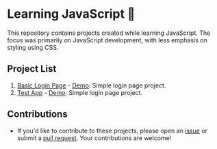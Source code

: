 # Learning JavaScript 🚀

This repository contains projects created while learning JavaScript. The focus was primarily on JavaScript development, with less emphasis on styling using CSS.

## Project List
1. [Basic Login Page](https://github.com/xdaxer/learnJS/tree/main/Basic-Login-Page) - [Demo](https://xdaxer.github.io/demos/Basic-Login-Page): Simple login page project.
2. [Test App](https://github.com/xdaxer/learnJS/tree/main/test-app) - [Demo](https://xdaxer.github.io/demos/test-app/): Simple login page project.


## Contributions
- If you'd like to contribute to these projects, please open an [issue](../../issues) or submit a [pull request](../../pulls). Your contributions are welcome!
